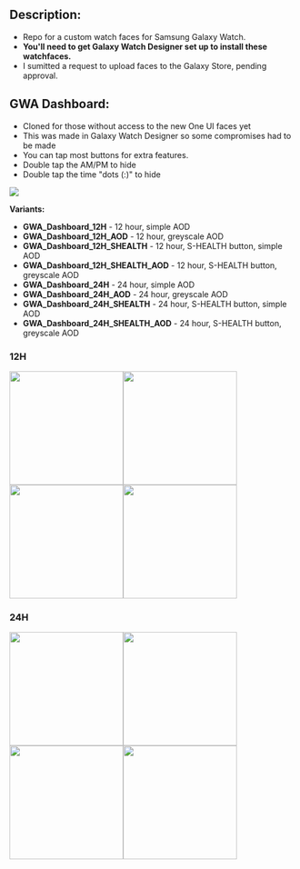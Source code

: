 ## Description:
- Repo for a custom watch faces for Samsung Galaxy Watch.
- **You'll need to get Galaxy Watch Designer set up to install these watchfaces.**
- I sumitted a request to upload faces to the Galaxy Store, pending approval.

## GWA Dashboard:
- Cloned for those without access to the new One UI faces yet
- This was made in Galaxy Watch Designer so some compromises had to be made
- You can tap most buttons for extra features.
- Double tap the AM/PM to hide
- Double tap the time "dots (:)" to hide

<img src="https://imgur.com/HMhO8H9.png">

**Variants:**
- **GWA_Dashboard_12H** - 12 hour, simple AOD
- **GWA_Dashboard_12H_AOD** - 12 hour, greyscale AOD
- **GWA_Dashboard_12H_SHEALTH** - 12 hour, S-HEALTH button, simple AOD
- **GWA_Dashboard_12H_SHEALTH_AOD** - 12 hour, S-HEALTH button, greyscale AOD
- **GWA_Dashboard_24H** - 24 hour, simple AOD
- **GWA_Dashboard_24H_AOD** - 24 hour, greyscale AOD
- **GWA_Dashboard_24H_SHEALTH** - 24 hour, S-HEALTH button, simple AOD
- **GWA_Dashboard_24H_SHEALTH_AOD** - 24 hour, S-HEALTH button, greyscale AOD

### 12H
<img src="https://imgur.com/Ew4k1gy.png" width="200" height="200"><img src="https://imgur.com/8dJysBG.png" width="200" height="200"><img src="https://imgur.com/P0TyDno.png" width="200" height="200"><img src="https://imgur.com/xWTLUd0.png" width="200" height="200">

### 24H
<img src="https://imgur.com/qShOHiv.png" width="200" height="200"><img src="https://imgur.com/Esj24S2.png" width="200" height="200"><img src="https://imgur.com/KAfLHWV.png" width="200" height="200"><img src="https://imgur.com/jgkcFbL.png" width="200" height="200">
